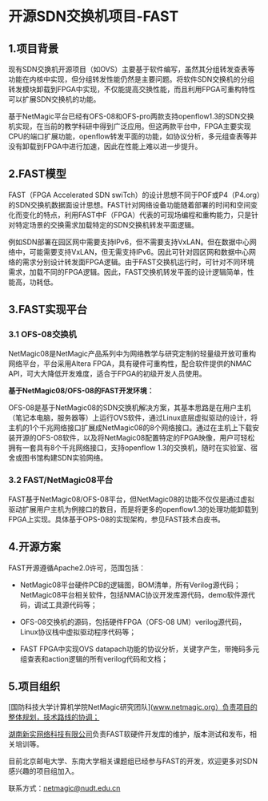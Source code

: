 # 开源SDN交换机项目-FAST

## 1.项目背景

现有SDN交换机开源项目（如OVS）主要基于软件编写，虽然其分组转发查表等功能在内核中实现，但分组转发性能仍然是主要问题。将软件SDN交换机的分组转发模块卸载到FPGA中实现，不仅能提高交换性能，而且利用FPGA可重构特性可以扩展SDN交换机的功能。

基于NetMagic平台已经有OFS-08和OFS-pro两款支持openflow1.3的SDN交换机实现，在当前的教学科研中得到广泛应用。但这两款平台中，FPGA主要实现CPU的端口扩展功能，openflow转发平面的功能，如协议分析，多元组查表等并没有卸载到FPGA中进行加速，因此在性能上难以进一步提升。

## 2.FAST模型

FAST（FPGA Accelerated SDN swiTch）的设计思想不同于POF或P4（P4.org）的SDN交换机数据面设计思想。FAST针对网络设备功能随着部署的时间和空间变化而变化的特点，利用FAST中F（FPGA）代表的可现场编程和重构能力，只是针对特定场景的交换需求加载特定的SDN交换机转发平面逻辑。

例如SDN部署在园区网中需要支持IPv6，但不需要支持VxLAN。但在数据中心网络中，可能需要支持VxLAN，但无需支持IPv6。因此可针对园区网和数据中心网络的需求分别设计转发面FPGA逻辑。由于FAST交换机运行时，可针对不同环境需求，加载不同的FPGA逻辑。因此，FAST交换机转发平面的设计逻辑简单，性能高，功耗低。

## 3.FAST实现平台

### 3.1 OFS-08交换机

NetMagic08是NetMagic产品系列中为网络教学与研究定制的轻量级开放可重构网络平台，平台采用Altera FPGA，具有硬件可重构性，配合软件提供的NMAC API，可大大降低开发难度，适合于FPGA的初级开发人员使用。
 
**基于NetMagic08/OFS-08的FAST开发环境：**

OFS-08是基于NetMagic08的SDN交换机解决方案，其基本思路是在用户主机（笔记本电脑，服务器等）上运行OVS软件，通过Linux底层虚拟驱动的设计，将主机的1个千兆网络接口扩展成NetMagic08的8个网络接口。通过在主机上下载安装开源的OFS-08软件，以及将NetMagic08配置特定的FPGA映像，用户可轻松拥有一套具有8个千兆网络接口，支持openflow 1.3的交换机，随时在实验室、宿舍或图书馆构建SDN实验网络。

### 3.2 FAST/NetMagic08平台

FAST基于NetMagic08/OFS-08平台，但NetMagic08的功能不仅仅是通过虚拟驱动扩展用户主机为例接口的数目，而是将更多的openflow1.3的处理功能卸载到FPGA上实现。具体基于OPS-08的实现架构，参见FAST技术白皮书。

## 4.开源方案

FAST开源遵循Apache2.0许可，范围包括：

- NetMagic08平台硬件PCB的逻辑图，BOM清单，所有Verilog源代码；NetMagic08平台相关软件，包括NMAC协议开发库源代码，demo软件源代码，调试工具源代码等；

- OFS-08交换机的源码，包括硬件FPGA（OFS-08 UM）verilog源代码，Linux协议栈中虚拟驱动程序代码等；

- FAST FPGA中实现OVS datapach功能的协议分析，关键字产生，带掩码多元组查表和action逻辑的所有verilog代码和文档；

## 5.项目组织

[国防科技大学计算机学院NetMagic研究团队](www.netmagic.org）负责项目的整体规划，技术路线的协调；

[湖南新实网络科技有限公司](www.magiclab-networks.com)负责FAST软硬件开发库的维护，版本测试和发布，相关培训等。

目前北京邮电大学、东南大学相关课题组已经参与FAST的开发，欢迎更多对SDN感兴趣的项目组加入。

联系方式：netmagic@nudt.edu.cn

